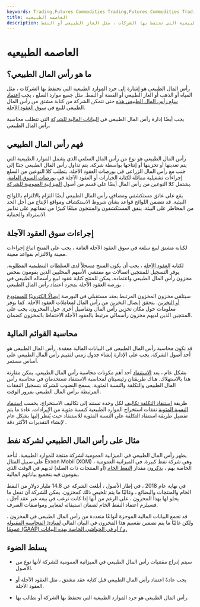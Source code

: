 ```yaml
---
keywords: Trading,Futures Commodities Trading,Futures Commodities Trading Strategy and Education,Futures and Commodities Trading,Strategy and Education
title: العاصمه الطبيعيه
description: رأس المال الطبيعي هو إشارة إلى جرد الموارد الطبيعية التي تحتفظ بها الشركات ، مثل الغاز الطبيعي أو النفط.
---
```


# العاصمه الطبيعيه
## ما هو رأس المال الطبيعي؟

رأس المال الطبيعي هو إشارة إلى جرد الموارد الطبيعية التي تحتفظ بها الشركات ، مثل المياه أو الذهب أو الغاز الطبيعي أو الفضة أو النفط. مثل جميع موارد السلع ، يجب [اعتماد سلع رأس المال الطبيعي هذه](/certificatedstock) حتى تتمكن الشركة من كتابة مشتق من رأس المال الطبيعي للبيع في [سوق العقود الآجلة](/futures).

يجب أيضًا إدارة رأس المال الطبيعي في [البيانات المالية للشركة](/financial-statements) التي تتطلب محاسبة رأس المال الطبيعي.

## فهم رأس المال الطبيعي

رأس المال الطبيعي هو نوع من رأس المال السلعي الذي يشمل الموارد الطبيعية التي يتم تعدينها أو تخزينها أو إنتاجها بواسطة شركة. يتم تداول رأس المال الطبيعي جنبًا إلى جنب مع رأس المال الزراعي في بورصات العقود الآجلة. يتطلب كلا النوعين من السلع إجراءات تشغيلية مماثلة لكتابة الخيارات أو العقود الآجلة في [بورصات السوق العامة](/exchange). يشتمل كلا النوعين من رأس المال أيضًا على قسم من أصول [الميزانية العمومية للشركة](/balancesheet).

يقع على عاتق مستكشفي ومصافي رأس المال الطبيعي أيضًا التزام بالالتزام باللوائح البيئية. قد تتضمن اللوائح قواعد بشأن شروط الاستكشاف ومواقع الإنتاج من أجل الحد من المخاطر على البيئة. ينفق المستكشفون والمنتجون مبلغًا كبيرًا من نفقاتهم على تدابير الاسترداد والحماية.

## إجراءات سوق العقود الآجلة

لكتابة مشتق لبيع سلعة في سوق العقود الآجلة العامة ، يجب على المنتج اتباع إجراءات معينة والالتزام بقواعد معينة.

لكتابة [العقود الآجلة](/futurescontract) ، يجب أن يكون المنتج مسجلاً لدى السلطات التنظيمية المطلوبة. يوفر التسجيل للمنتجين اتصالات مع مفتشي الأسهم المحليين الذين يقومون بفحص مخزون رأس المال الطبيعي واعتماده. يمكن للمنتج كتابة عقود لبيع رأسماله الطبيعي في بورصة العقود الآجلة بمجرد اعتماد رأس المال الطبيعي .

سيتلقى مخزون المخزون المرتبط بعقد مستقبلي في البورصة [إيصالًا إلكترونيًا](/warehousereceipt) [للمستودع أو التخزين](/warehousereceipt). يتحقق إيصال التخزين من رأس المال لمعاملات العقود الآجلة. كما يوفر معلومات حول مكان تخزين رأس المال وتفاصيل أخرى حول المخزون. يجب على المنتجين الذين لديهم مخزون رأسمالي مرتبط بالعقود الآجلة الاحتفاظ بالمخزون كضمان.

## محاسبة القوائم المالية

قد تكون محاسبة رأس المال الطبيعي في البيانات المالية معقدة. رأس المال الطبيعي هو أحد أصول الشركة. يجب على الإدارة إنشاء جدول زمني لتقييم رأس المال الطبيعي على أساس مستمر.

بشكل عام ، يعد [الاستنفاد](/depletion) أحد أهم مكونات محاسبة رأس المال الطبيعي. يمكن مقارنة هذا بالاستهلاك. هناك طريقتان رئيسيتان لمحاسبة الاستنفاد تستخدمان في محاسبة رأس المال الطبيعي والتكلفة والنسبة المئوية. يسمح النضوب للشركة بتسجيل النفقات المرتبطة برأس المال الطبيعي بمرور الوقت.

طريقة [استنفاد التكلفة تكاليف](/cost-depletion) لكل وحدة تستند إلى تكاليف الاستخراج. يحسب [استنفاد النسبة المئوية](/percentage-depletion) نفقات استخراج الموارد الطبيعية كنسبة مئوية من الإيرادات. عادة ما يتم تفضيل طريقة استنفاد التكلفة على النسبة المئوية للاستنفاد حيث يُنظر إليها بشكل عام لإنشاء التقديرات الأكثر دقة .

## مثال على رأس المال الطبيعي لشركة نفط

يظهر رأس المال الطبيعي في الميزانية العمومية لشركة منتجة للموارد الطبيعية. لنأخذ على سبيل المثال Exxon Mobil (XOM) ، وهي شركة نفط كبيرة. في الميزانية العمومية الخاصة بهم ، [يذكرون](/crude-oil) مقدار [النفط الخام](/crude-oil) (أو المنتجات ذات الصلة) لديهم في الوقت الذي يقومون فيه بتجميع بياناتهم المالية.

في نهاية عام 2018 ، في إطار الأصول ، أبلغت الشركة عن 14.8 مليار دولار من النفط الخام والمنتجات والبضائع ، وغالبًا ما يتم تلخيص ذلك كمخزون. يمكن للشركة أن تفعل ما يحلو لها بهذا المخزون ، على الرغم من أنها إذا كانت ترغب في بيعه عبر عقد آجل ، فسيلزم اعتماد النفط الخام لضمان استيفائه لمعايير ومواصفات الصرف.

قد تجمع البيانات المالية الموجزة أنواعًا متعددة من رأس المال الطبيعي في المخزون ، ولكن غالبًا ما يتم تضمين تقسيم هذا المخزون في البيان المالي [لمبادئ المحاسبة المقبولة عمومًا (GAAP) و / أو في الحواشي الخاصة بهذه البيانات.](/gaap)

## يسلط الضوء

- سيتم إدراج مقتنيات رأس المال الطبيعي في الميزانية العمومية للشركة لأنها نوع من الأصول.

- يجب عادةً اعتماد رأس المال الطبيعي قبل كتابة عقد مشتق ، مثل العقود الآجلة أو العقود الآجلة.

- رأس المال الطبيعي هو جرد الموارد الطبيعية التي تحتفظ بها الشركة أو تطالب بها.

